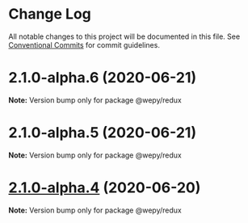 # Change Log

All notable changes to this project will be documented in this file.
See [Conventional Commits](https://conventionalcommits.org) for commit guidelines.

# 2.1.0-alpha.6 (2020-06-21)

**Note:** Version bump only for package @wepy/redux





# 2.1.0-alpha.5 (2020-06-21)

**Note:** Version bump only for package @wepy/redux





# [2.1.0-alpha.4](https://github.com/Tencent/wepy/compare/v2.1.0-alpha.2...v2.1.0-alpha.4) (2020-06-20)

**Note:** Version bump only for package @wepy/redux
